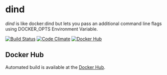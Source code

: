 # dind
_dind_ is like docker:dind but lets you pass an additional command line flags using DOCKER_OPTS Environment Variable.

[![Build Status](https://travis-ci.org/wikiwi/dind.svg?branch=travis)](https://travis-ci.org/wikiwi/dind) [![Code Climate](https://codeclimate.com/github/wikiwi/dind/badges/gpa.svg)](https://codeclimate.com/github/wikiwi/dind) [![Docker Hub](https://img.shields.io/docker/pulls/wikiwi/dind.svg)](https://hub.docker.com/r/wikiwi/dind)

## Docker Hub
Automated build is available at the [Docker Hub](https://hub.docker.com/r/wikiwi/dind).

